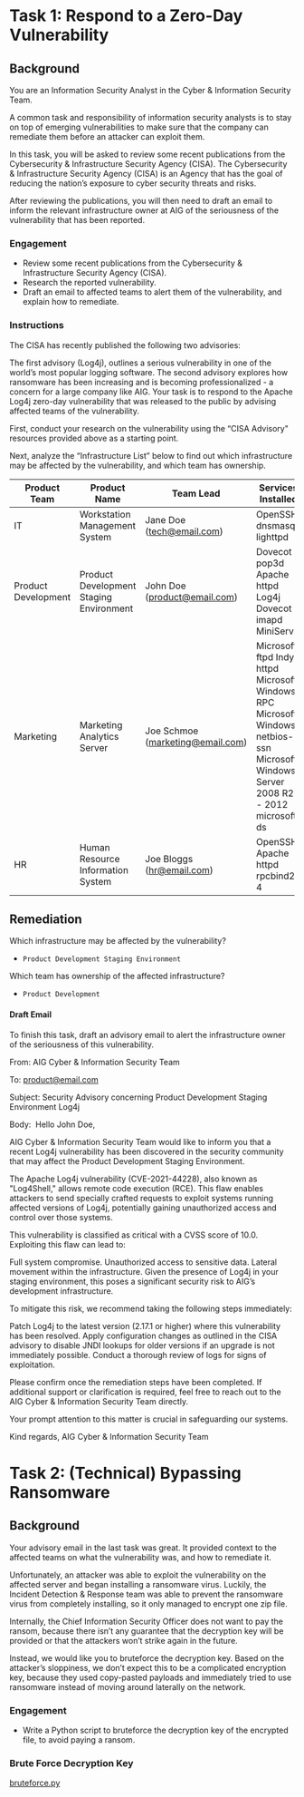 # Task 1: Respond to a Zero-Day Vulnerability
## Background
You are an Information Security Analyst in the Cyber & Information Security Team.

A common task and responsibility of information security analysts is to stay on top of emerging vulnerabilities to make sure that the company can remediate them before an attacker can exploit them. 

In this task, you will be asked to review some recent publications from the Cybersecurity & Infrastructure Security Agency (CISA). The Cybersecurity & Infrastructure Security Agency (CISA) is an Agency that has the goal of reducing the nation’s exposure to cyber security threats and risks. 

After reviewing the publications, you will then need to draft an email to inform the relevant infrastructure owner at AIG of the seriousness of the vulnerability that has been reported. 

### Engagement
- Review some recent publications from the Cybersecurity & Infrastructure Security Agency (CISA).
- Research the reported vulnerability.
- Draft an email to affected teams to alert them of the vulnerability, and explain how to remediate.

### Instructions
The CISA has recently published the following two advisories:

The first advisory (Log4j), outlines a serious vulnerability in one of the world’s most popular logging software.
The second advisory explores how ransomware has been increasing and is becoming professionalized - a concern for a large company like AIG.
Your task is to respond to the Apache Log4j zero-day vulnerability that was released to the public by advising affected teams of the vulnerability. 

First, conduct your research on the vulnerability using the “CISA Advisory" resources provided above as a starting point.

Next, analyze the “Infrastructure List” below to find out which infrastructure may be affected by the vulnerability, and which team has ownership.

|Product Team|Product Name |Team Lead|Services Installed|
|---|---|---|---|
|IT|Workstation Management System|Jane Doe (tech@email.com)|OpenSSH dnsmasq lighttpd|
|Product Development|Product Development Staging Environment|John Doe (product@email.com)|	Dovecot pop3d Apache httpd Log4j Dovecot imapd MiniServ|
|Marketing|Marketing Analytics Server|Joe Schmoe (marketing@email.com)|Microsoft ftpd Indy httpd Microsoft Windows RPC Microsoft Windows netbios-ssn Microsoft Windows Server 2008 R2 - 2012 microsoft ds
|HR|Human Resource Information System|Joe Bloggs (hr@email.com)|OpenSSH Apache httpd rpcbind2-4|

## Remediation
Which infrastructure may be affected by the vulnerability?
- `Product Development Staging Environment`

Which team has ownership of the affected infrastructure?
- `Product Development`

#### Draft Email
To finish this task, draft an advisory email to alert the infrastructure owner of the seriousness of this vulnerability. 

From: AIG Cyber & Information Security Team

To: product@email.com

Subject: Security Advisory concerning Product Development Staging Environment Log4j


Body: 
Hello John Doe,

AIG Cyber & Information Security Team would like to inform you that a recent Log4j vulnerability has been discovered in the security community that may affect the Product Development Staging Environment.

The Apache Log4j vulnerability (CVE-2021-44228), also known as "Log4Shell," allows remote code execution (RCE). This flaw enables attackers to send specially crafted requests to exploit systems running affected versions of Log4j, potentially gaining unauthorized access and control over those systems.

This vulnerability is classified as critical with a CVSS score of 10.0. Exploiting this flaw can lead to:

Full system compromise.
Unauthorized access to sensitive data.
Lateral movement within the infrastructure.
Given the presence of Log4j in your staging environment, this poses a significant security risk to AIG’s development infrastructure.



To mitigate this risk, we recommend taking the following steps immediately:

Patch Log4j to the latest version (2.17.1 or higher) where this vulnerability has been resolved.
Apply configuration changes as outlined in the CISA advisory to disable JNDI lookups for older versions if an upgrade is not immediately possible.
Conduct a thorough review of logs for signs of exploitation.



Please confirm once the remediation steps have been completed. If additional support or clarification is required, feel free to reach out to the AIG Cyber & Information Security Team directly.

Your prompt attention to this matter is crucial in safeguarding our systems.

Kind regards,
AIG Cyber & Information Security Team


# Task 2: (Technical) Bypassing Ransomware
## Background
Your advisory email in the last task was great. It provided context to the affected teams on what the vulnerability was, and how to remediate it. 

Unfortunately, an attacker was able to exploit the vulnerability on the affected server and began installing a ransomware virus. Luckily, the Incident Detection & Response team was able to prevent the ransomware virus from completely installing, so it only managed to encrypt one zip file. 

Internally, the Chief Information Security Officer does not want to pay the ransom, because there isn’t any guarantee that the decryption key will be provided or that the attackers won’t strike again in the future. 

Instead, we would like you to bruteforce the decryption key. Based on the attacker’s sloppiness, we don’t expect this to be a complicated encryption key, because they used copy-pasted payloads and immediately tried to use ransomware instead of moving around laterally on the network.

### Engagement
- Write a Python script to bruteforce the decryption key of the encrypted file, to avoid paying a ransom.

### Brute Force Decryption Key
[bruteforce.py](EncryptedFilePack/bruteforce.py)

